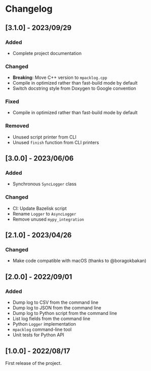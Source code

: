 # Changelog

## [3.1.0] - 2023/09/29

### Added

- Complete project documentation

### Changed

- **Breaking:** Move C++ version to ``mpacklog.cpp``
- Compile in optimized rather than fast-build mode by default
- Switch docstring style from Doxygen to Google convention

### Fixed

- Compile in optimized rather than fast-build mode by default

### Removed

- Unused script printer from CLI
- Unused `finish` function from CLI printers

## [3.0.0] - 2023/06/06

### Added

- Synchronous ``SyncLogger`` class

### Changed

- CI: Update Bazelisk script
- Rename ``Logger`` to ``AsyncLogger``
- Remove unused ``mypy_integration``

## [2.1.0] - 2023/04/26

### Changed

- Make code compatible with macOS (thanks to @boragokbakan)

## [2.0.0] - 2022/09/01

### Added

- Dump log to CSV from the command line
- Dump log to JSON from the command line
- Dump log to Python script from the command line
- List log fields from the command line
- Python `Logger` implementation
- `mpacklog` command-line tool
- Unit tests for Python API

## [1.0.0] - 2022/08/17

First release of the project.
